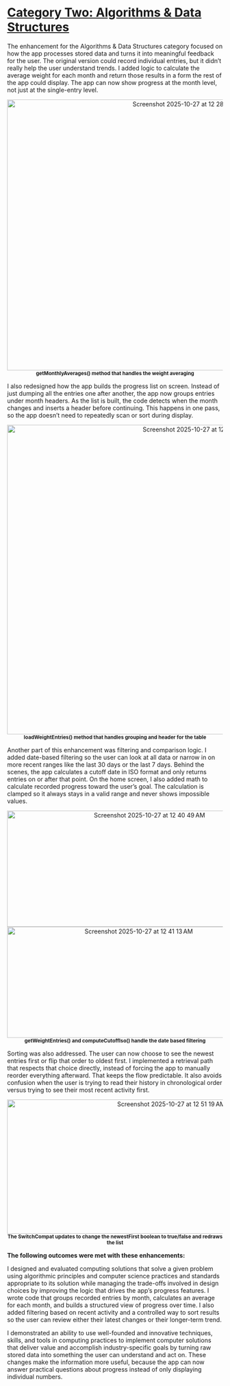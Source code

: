 # <ins>Category Two: Algorithms & Data Structures</ins>

The enhancement for the Algorithms & Data Structures category focused on how the app processes stored data and turns it into meaningful feedback for the user. The original version could record individual entries, but it didn’t really help the user understand trends. I added logic to calculate the average weight for each month and return those results in a form the rest of the app could display. The app can now show progress at the month level, not just at the single-entry level. 

<p align="center">
<img width="826" height="632" alt="Screenshot 2025-10-27 at 12 28 31 AM" src="https://github.com/user-attachments/assets/4ce0606c-cff4-4745-ae17-f5c6b31e3051" />
<br>
  <sub><strong>getMonthlyAverages() method that handles the weight averaging</strong></sub>
</p>

I also redesigned how the app builds the progress list on screen. Instead of just dumping all the entries one after another, the app now groups entries under month headers. As the list is built, the code detects when the month changes and inserts a header before continuing. This happens in one pass, so the app doesn’t need to repeatedly scan or sort during display. 

<p align="center">
<img width="873" height="722" alt="Screenshot 2025-10-27 at 12 35 41 AM" src="https://github.com/user-attachments/assets/f7f943e7-61f6-4d91-823e-b17b47591372" />
<br>
  <sub><strong>loadWeightEntries() method that handles grouping and header for the table</strong></sub>
</p>

Another part of this enhancement was filtering and comparison logic. I added date-based filtering so the user can look at all data or narrow in on more recent ranges like the last 30 days or the last 7 days. Behind the scenes, the app calculates a cutoff date in ISO format and only returns entries on or after that point. On the home screen, I also added math to calculate recorded progress toward the user’s goal. The calculation is clamped so it always stays in a valid range and never shows impossible values. 

<p align="center">
<img width="649" height="271" alt="Screenshot 2025-10-27 at 12 40 49 AM" src="https://github.com/user-attachments/assets/c65a5d09-e7e4-4940-b268-36e531138083" /> 
<img width="599" height="259" alt="Screenshot 2025-10-27 at 12 41 13 AM" src="https://github.com/user-attachments/assets/4d63e9f9-a6cb-4c07-87cc-ef22d3417539" />
<br>
  <sub><strong>getWeightEntries() and computeCutoffIso() handle the date based filtering</strong></sub>
</p>

Sorting was also addressed. The user can now choose to see the newest entries first or flip that order to oldest first. I implemented a retrieval path that respects that choice directly, instead of forcing the app to manually reorder everything afterward. That keeps the flow predictable. It also avoids confusion when the user is trying to read their history in chronological order versus trying to see their most recent activity first.

<p align="center">
<img width="751" height="313" alt="Screenshot 2025-10-27 at 12 51 19 AM" src="https://github.com/user-attachments/assets/e5402fdd-8115-46bb-8d89-087f9822ecd4" />
<br>
  <sub><strong>The SwitchCompat updates to change the newestFirst boolean to true/false and redraws the list</strong></sub>
</p>

**The following outcomes were met with these enhancements:**

I designed and evaluated computing solutions that solve a given problem using algorithmic principles and computer science practices and standards appropriate to its solution while managing the trade-offs involved in design choices by improving the logic that drives the app’s progress features. I wrote code that groups recorded entries by month, calculates an average for each month, and builds a structured view of progress over time. I also added filtering based on recent activity and a controlled way to sort results so the user can review either their latest changes or their longer-term trend.

I demonstrated an ability to use well-founded and innovative techniques, skills, and tools in computing practices to implement computer solutions that deliver value and accomplish industry-specific goals by turning raw stored data into something the user can understand and act on. These changes make the information more useful, because the app can now answer practical questions about progress instead of only displaying individual numbers.

